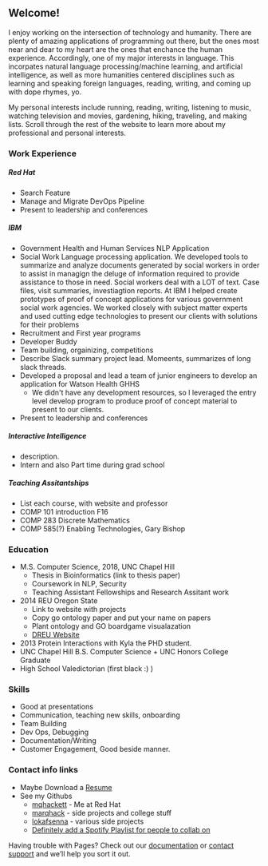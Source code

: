 ## Welcome! 

I enjoy working on the intersection of technology and humanity. There are plenty of amazing applications of programming out there, but the ones most near and dear to my heart are the ones that enchance the human experience. Accordingly, one of my major interests in language. This incorpates natural language processing/machine learning, and artificial intelligence, as well as more humanities centered disciplines such as learning and speaking foreign languages, reading, writing, and coming up with dope rhymes, yo. 

My personal interests include running, reading, writing, listening to music, watching television and movies, gardening, hiking, traveling, and making lists. Scroll through the rest of the website to learn more about my professional and personal interests.


### Work Experience 

##### Red Hat

 - Search Feature
 - Manage and Migrate DevOps Pipeline
 - Present to leadership and conferences

##### IBM 

 - Government Health and Human Services NLP Application
  - Social Work Language processing application. We developed tools to summarize and analyze documents generated by social workers in order to assist in managign the deluge of information required to provide assistance to those in need. Social workers deal with a LOT of text.  Case files, visit summaries, investiagtion reports. At IBM I helped create prototypes of proof of concept applications for various government social work agencies. We worked closely with subject matter experts and used cutting edge technologies to present our clients with solutions for their problems 
 - Recruitment and First year programs
  - Developer Buddy
  - Team building, orgainizing, competitions
 - Describe Slack summary project lead. Momeents, summarizes of long slack threads.
 - Developed a proposal and lead a team of junior engineers to develop an application for Watson Health GHHS
   - We didn't have any development resources, so I leveraged the entry level develop program to produce proof of concept material to present to our clients.  
 - Present to leadership and conferences

##### Interactive Intelligence
 - description. 
 - Intern and also Part time during grad school


##### Teaching Assitantships
 - List each course, with website and professor
 - COMP 101 introduction F16
 - COMP 283 Discrete Mathematics
 - COMP 585(?) Enabling Technologies, Gary Bishop

### Education
  - M.S. Computer Science, 2018, UNC Chapel Hill
    - Thesis in Bioinformatics (link to thesis paper)
    - Coursework in NLP, Security
    - Teaching Assistant Fellowships and Research Assitant work
  - 2014 REU Oregon State
    - Link to website with projects
    - Copy go ontology paper and put your name on papers
    - Plant ontology and GO boardgame visualazation
    - [DREU Website](https://dreuarchive.cra.org/2015/Hackett/blog.html) 
  - 2013 Protein Interactions with Kyla the PHD student. 
  - UNC Chapel Hill B.S. Computer Science + UNC Honors College Graduate 
  - High School Valedictorian (first black :) ) 

### Skills
  - Good at presentations
  - Communication, teaching new skills, onboarding
  - Team Building
  - Dev Ops, Debugging
  - Documentation/Writing
  - Customer Engagement, Good beside manner. 


### Contact info links 
 - Maybe Download a [Resume](Resume.pdf)
 - See my Githubs 
   - [mqhackett](https://github.com/mqhackett) - Me at Red Hat
   - [marqhack](https://github.com/marqhack) - side projects and college stuff
   - [lokafsenna](https://github.com/lokafsenna) - various side projects
   - [Definitely add a Spotify Playlist for people to collab on](empty)
 
Having trouble with Pages? Check out our [documentation](https://docs.github.com/categories/github-pages-basics/) or [contact support](https://support.github.com/contact) and we’ll help you sort it out.
